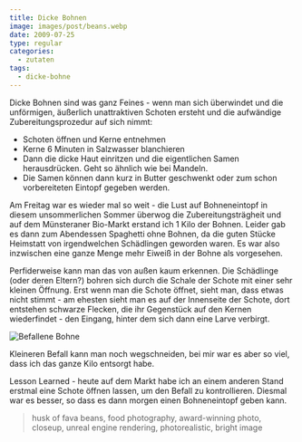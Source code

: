 ```yaml
---
title: Dicke Bohnen
image: images/post/beans.webp
date: 2009-07-25
type: regular
categories: 
  - zutaten
tags:
  - dicke-bohne
---
```


Dicke Bohnen sind was ganz Feines - wenn man sich überwindet und die unförmigen, äußerlich unattraktiven Schoten ersteht und die aufwändige Zubereitungsprozedur auf sich nimmt:

- Schoten öffnen und Kerne entnehmen
- Kerne 6 Minuten in Salzwasser blanchieren
- Dann die dicke Haut einritzen und die eigentlichen Samen herausdrücken. Geht so ähnlich wie bei Mandeln.
- Die Samen können dann kurz in Butter geschwenkt oder zum schon vorbereiteten Eintopf gegeben werden.

Am Freitag war es wieder mal so weit - die Lust auf Bohneneintopf in diesem unsommerlichen Sommer überwog die Zubereitungsträgheit und auf dem Münsteraner Bio-Markt erstand ich 1 Kilo der Bohnen. Leider gab es dann zum Abendessen Spaghetti ohne Bohnen, da die guten Stücke Heimstatt von irgendwelchen Schädlingen geworden waren. Es war also inzwischen eine ganze Menge mehr Eiweiß in der Bohne als vorgesehen.

Perfiderweise kann man das von außen kaum erkennen. Die Schädlinge (oder deren Eltern?) bohren sich durch die Schale der Schote mit einer sehr kleinen Öffnung. Erst wenn man die Schote öffnet, sieht man, dass etwas nicht stimmt - am ehesten sieht man es auf der Innenseite der Schote, dort entstehen schwarze Flecken, die ihr Gegenstück auf den Kernen wiederfindet - den Eingang, hinter dem sich dann eine Larve verbirgt.

![Befallene Bohne](/images/post/beans-photo.webp)

Kleineren Befall kann man noch wegschneiden, bei mir war es aber so viel, dass ich das ganze Kilo entsorgt habe.

Lesson Learned - heute auf dem Markt habe ich an einem anderen Stand erstmal eine Schote öffnen lassen, um den Befall zu kontrollieren. Diesmal war es besser, so dass es dann morgen einen Bohneneintopf geben kann.

> husk of fava beans, food photography, award-winning photo, closeup, unreal engine rendering, photorealistic, bright image 